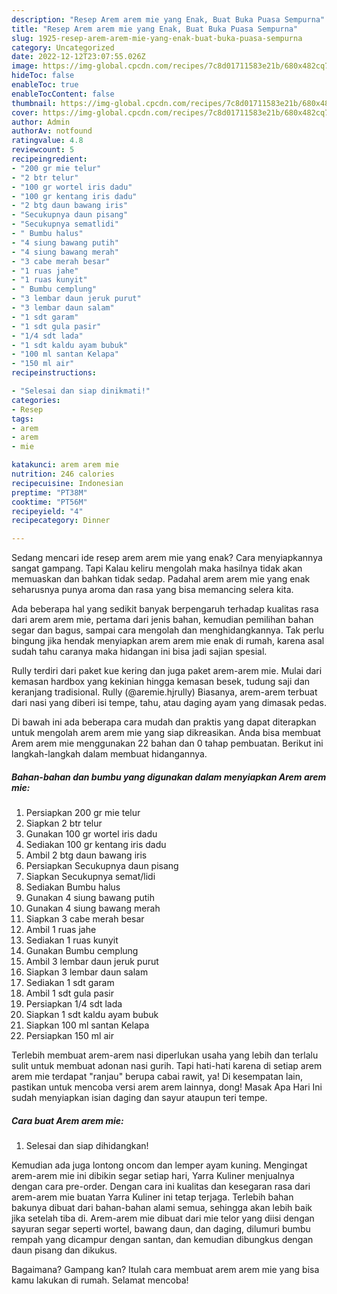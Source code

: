```yaml
---
description: "Resep Arem arem mie yang Enak, Buat Buka Puasa Sempurna"
title: "Resep Arem arem mie yang Enak, Buat Buka Puasa Sempurna"
slug: 1925-resep-arem-arem-mie-yang-enak-buat-buka-puasa-sempurna
category: Uncategorized
date: 2022-12-12T23:07:55.026Z
image: https://img-global.cpcdn.com/recipes/7c8d01711583e21b/680x482cq70/arem-arem-mie-foto-resep-utama.jpg
hideToc: false
enableToc: true
enableTocContent: false
thumbnail: https://img-global.cpcdn.com/recipes/7c8d01711583e21b/680x482cq70/arem-arem-mie-foto-resep-utama.jpg
cover: https://img-global.cpcdn.com/recipes/7c8d01711583e21b/680x482cq70/arem-arem-mie-foto-resep-utama.jpg
author: Admin
authorAv: notfound
ratingvalue: 4.8
reviewcount: 5
recipeingredient:
- "200 gr mie telur"
- "2 btr telur"
- "100 gr wortel iris dadu"
- "100 gr kentang iris dadu"
- "2 btg daun bawang iris"
- "Secukupnya daun pisang"
- "Secukupnya sematlidi"
- " Bumbu halus"
- "4 siung bawang putih"
- "4 siung bawang merah"
- "3 cabe merah besar"
- "1 ruas jahe"
- "1 ruas kunyit"
- " Bumbu cemplung"
- "3 lembar daun jeruk purut"
- "3 lembar daun salam"
- "1 sdt garam"
- "1 sdt gula pasir"
- "1/4 sdt lada"
- "1 sdt kaldu ayam bubuk"
- "100 ml santan Kelapa"
- "150 ml air"
recipeinstructions:

- "Selesai dan siap dinikmati!"
categories:
- Resep
tags:
- arem
- arem
- mie

katakunci: arem arem mie 
nutrition: 246 calories
recipecuisine: Indonesian
preptime: "PT38M"
cooktime: "PT56M"
recipeyield: "4"
recipecategory: Dinner

---
```



Sedang mencari ide resep arem arem mie yang enak? Cara menyiapkannya sangat gampang. Tapi Kalau keliru mengolah maka hasilnya tidak akan memuaskan dan bahkan tidak sedap. Padahal arem arem mie yang enak seharusnya punya aroma dan rasa yang bisa memancing selera kita.


Ada beberapa hal yang sedikit banyak berpengaruh terhadap kualitas rasa dari arem arem mie, pertama dari jenis bahan, kemudian pemilihan bahan segar dan bagus, sampai cara mengolah dan menghidangkannya. Tak perlu bingung jika hendak menyiapkan arem arem mie enak di rumah, karena asal sudah tahu caranya maka hidangan ini bisa jadi sajian spesial.

Rully terdiri dari paket kue kering dan juga paket arem-arem mie. Mulai dari kemasan hardbox yang kekinian hingga kemasan besek, tudung saji dan keranjang tradisional. Rully (@aremie.hjrully) Biasanya, arem-arem terbuat dari nasi yang diberi isi tempe, tahu, atau daging ayam yang dimasak pedas.


Di bawah ini ada beberapa cara mudah dan praktis yang dapat diterapkan untuk mengolah arem arem mie yang siap dikreasikan. Anda bisa membuat Arem arem mie menggunakan 22 bahan dan 0 tahap pembuatan. Berikut ini langkah-langkah dalam membuat hidangannya.

<!--inarticleads1-->

##### Bahan-bahan dan bumbu yang digunakan dalam menyiapkan Arem arem mie:

1. Persiapkan 200 gr mie telur
1. Siapkan 2 btr telur
1. Gunakan 100 gr wortel iris dadu
1. Sediakan 100 gr kentang iris dadu
1. Ambil 2 btg daun bawang iris
1. Persiapkan Secukupnya daun pisang
1. Siapkan Secukupnya semat/lidi
1. Sediakan  Bumbu halus
1. Gunakan 4 siung bawang putih
1. Gunakan 4 siung bawang merah
1. Siapkan 3 cabe merah besar
1. Ambil 1 ruas jahe
1. Sediakan 1 ruas kunyit
1. Gunakan  Bumbu cemplung
1. Ambil 3 lembar daun jeruk purut
1. Siapkan 3 lembar daun salam
1. Sediakan 1 sdt garam
1. Ambil 1 sdt gula pasir
1. Persiapkan 1/4 sdt lada
1. Siapkan 1 sdt kaldu ayam bubuk
1. Siapkan 100 ml santan Kelapa
1. Persiapkan 150 ml air


Terlebih membuat arem-arem nasi diperlukan usaha yang lebih dan terlalu sulit untuk membuat adonan nasi gurih. Tapi hati-hati karena di setiap arem arem mie terdapat &#34;ranjau&#34; berupa cabai rawit, ya! Di kesempatan lain, pastikan untuk mencoba versi arem arem lainnya, dong! Masak Apa Hari Ini sudah menyiapkan isian daging dan sayur ataupun teri tempe. 

<!--inarticleads2-->

##### Cara buat Arem arem mie:


1. Selesai dan siap dihidangkan!

Kemudian ada juga lontong oncom dan lemper ayam kuning. Mengingat arem-arem mie ini dibikin segar setiap hari, Yarra Kuliner menjualnya dengan cara pre-order. Dengan cara ini kualitas dan kesegaran rasa dari arem-arem mie buatan Yarra Kuliner ini tetap terjaga. Terlebih bahan bakunya dibuat dari bahan-bahan alami semua, sehingga akan lebih baik jika setelah tiba di. Arem-arem mie dibuat dari mie telor yang diisi dengan sayuran segar seperti wortel, bawang daun, dan daging, dilumuri bumbu rempah yang dicampur dengan santan, dan kemudian dibungkus dengan daun pisang dan dikukus. 

Bagaimana? Gampang kan? Itulah cara membuat arem arem mie yang bisa kamu lakukan di rumah. Selamat mencoba!
